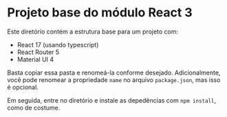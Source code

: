 # Projeto base do módulo React 3

Este diretório contém a estrutura base para um projeto com:

- React 17 (usando typescript)
- React Router 5
- Material UI 4

Basta copiar essa pasta e renomeá-la conforme desejado. Adicionalmente, você
pode renomear a propriedade `name` no arquivo `package.json`, mas isso é opcional.

Em seguida, entre no diretório e instale as depedências com `npm install`, como de costume.
